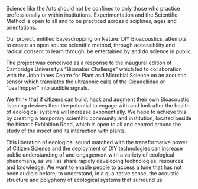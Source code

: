 Science like the Arts should not be confined to only those who practice professionally or within institutions. Experimentation and the Scientific Method is open to all and to be practiced across disciplines, ages and orientations.

Our project, entitled Eavesdropping on Nature: DIY Bioacoustics, attempts to create an open source scientific method, through accessibility and radical consent to learn through, be entertained by and do science in public.

The project was conceived as a response to the inaugural edition of Cambridge University’s “Biomaker Challenge” which led to collaboration with the John Innes Centre for Plant and Microbial Science on an acoustic sensor which translates the ultrasonic calls of the Cicadellidae or “Leafhopper” into audible signals. 
 
We think that if citizens can build, hack and augment their own Bioacoustic listening devices then the potential to engage with and look after the health of ecological systems will increase exponentially. We hope to achieve this by creating a temporary scientific community and institution, located beside the historic Exhibition Road, which is open to all and centred around the study of the insect and its interaction with plants. 

This liberation of ecological sound matched with the transformative power of Citizen Science and the deployment of DIY technologies can increase public understanding of and engagement with a variety of ecological phenomena, as well as share rapidly developing technologies, resources and knowledge. We want to enable people to access a tune that has not been audible before; to understand, in a qualitative sense, the acoustic structure and polyphony of ecological systems that surround us.
